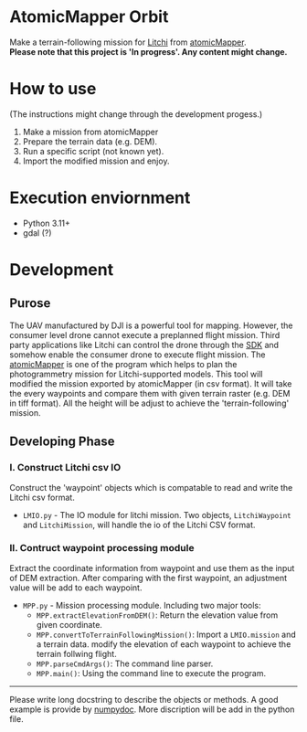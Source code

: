 # AtomicMapper Orbit 
Make a terrain-following mission for [Litchi](https://flylitchi.com/) from [atomicMapper](https://cc8.pl/download/atomicmapper.html).  
**Please note that this project is 'In progress'. Any content might change.**
# How to use
(The instructions might change through the development progess.)
1. Make a mission from atomicMapper
2. Prepare the terrain data (e.g. DEM).
3. Run a specific script (not known yet).  
4. Import the modified mission and enjoy.
# Execution enviornment
* Python 3.11+
* gdal (?)

# Development
## Purose
The UAV manufactured by DJI is a powerful tool for mapping. However, the consumer level drone cannot execute a preplanned flight mission. Third party applications like Litchi can control the drone through the [SDK](https://developer.dji.com/cn/mobile-sdk/) and somehow enable the consumer drone to execute flight mission. The [atomicMapper](https://cc8.pl/download/atomicmapper.html) is one of the program which helps to plan the photogrammetry mission for Litchi-supported models.
This tool will modified the mission exported by atomicMapper (in csv format). It will take the every waypoints and compare them with given terrain raster (e.g. DEM in tiff format). All the height will be adjust to achieve the 'terrain-following' mission.
## Developing Phase
### I. Construct Litchi csv IO
Construct the 'waypoint' objects which is compatable to read and write the Litchi csv format.
* `LMIO.py` - The IO module for litchi mission. Two objects, `LitchiWaypoint` and `LitchiMission`, will handle the io of the Litchi CSV format.
### II. Contruct waypoint processing module
Extract the coordinate information from waypoint and use them as the input of DEM extraction. After comparing with the first waypoint, an adjustment value will be add to each waypoint.  
* `MPP.py` - Mission processing module. Including two major tools:
    * `MPP.extractElevationFromDEM()`: Return the elevation value from given coordinate.
    * `MPP.convertToTerrainFollowingMission()`: Import a `LMIO.mission` and a terrain data. modify the elevation of each waypoint to achieve the terrain follwing flight.
    * `MPP.parseCmdArgs()`: The command line parser.
    * `MPP.main()`: Using the command line to execute the program.
---
Please write long docstring to describe the objects or methods. A good example is provide by [numpydoc](https://numpydoc.readthedocs.io/en/latest/example.html#example). More discription will be add in the python file.